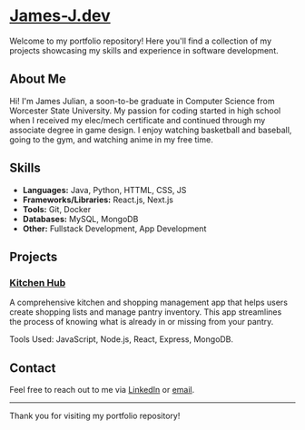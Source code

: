 # [James-J.dev](https://james-j.dev/)
Welcome to my portfolio repository! Here you'll find a collection of my projects showcasing my skills and experience in software development.

## About Me

Hi! I'm James Julian, a soon-to-be graduate in Computer Science from Worcester State University. My passion for coding started in high school when I received my elec/mech certificate and continued through my associate degree in game design. I enjoy watching basketball and baseball, going to the gym, and watching anime in my free time.

## Skills

- **Languages:** Java, Python, HTTML, CSS, JS
- **Frameworks/Libraries:** React.js, Next.js
- **Tools:** Git, Docker
- **Databases:** MySQL, MongoDB
- **Other:** Fullstack Development, App Development

## Projects

### [Kitchen Hub](https://github.com/JFaTaL/Kitchen-HubV2)
A comprehensive kitchen and shopping management app that helps users create shopping lists and manage pantry inventory. This app streamlines the process of knowing what is already in or missing from your pantry.

Tools Used: JavaScript, Node.js, React, Express, MongoDB.


## Contact

Feel free to reach out to me via [LinkedIn](https://www.linkedin.com/in/james--julian/) or [email](mailto:jamesjulian974138@gmail.com).

---

Thank you for visiting my portfolio repository!
